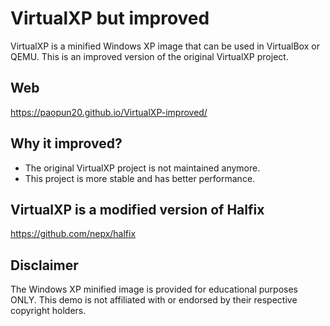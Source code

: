 # VirtualXP but improved
VirtualXP is a minified Windows XP image that can be used in VirtualBox or QEMU. This is an improved version of the original VirtualXP project.

## Web
https://paopun20.github.io/VirtualXP-improved/

## Why it improved?
- The original VirtualXP project is not maintained anymore.
- This project is more stable and has better performance.

## VirtualXP is a modified version of Halfix

https://github.com/nepx/halfix

## Disclaimer

The Windows XP minified image is provided for educational purposes ONLY. This demo is not affiliated with or endorsed by their respective copyright holders.
